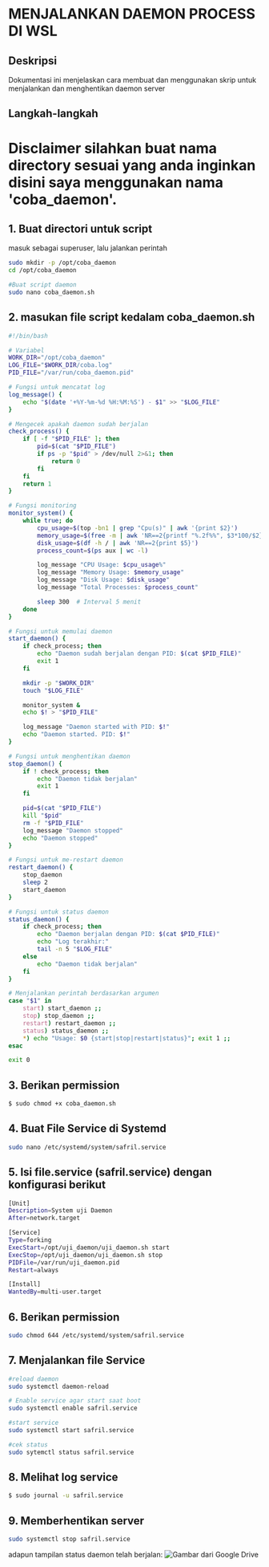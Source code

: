 # MENJALANKAN DAEMON PROCESS DI WSL
## Deskripsi
Dokumentasi ini menjelaskan cara membuat dan menggunakan skrip untuk menjalankan dan menghentikan daemon server
## Langkah-langkah
# Disclaimer silahkan buat nama directory sesuai yang anda inginkan disini saya menggunakan nama 'coba_daemon'.
## 1. Buat directori untuk script
masuk sebagai superuser, lalu jalankan perintah
```bash
sudo mkdir -p /opt/coba_daemon
cd /opt/coba_daemon

#Buat script daemon
sudo nano coba_daemon.sh
```
## 2. masukan file script kedalam  coba_daemon.sh
```bash
#!/bin/bash

# Variabel
WORK_DIR="/opt/coba_daemon"
LOG_FILE="$WORK_DIR/coba.log"
PID_FILE="/var/run/coba_daemon.pid"

# Fungsi untuk mencatat log
log_message() {
    echo "$(date '+%Y-%m-%d %H:%M:%S') - $1" >> "$LOG_FILE"
}

# Mengecek apakah daemon sudah berjalan
check_process() {
    if [ -f "$PID_FILE" ]; then
        pid=$(cat "$PID_FILE")
        if ps -p "$pid" > /dev/null 2>&1; then
            return 0
        fi
    fi
    return 1
}

# Fungsi monitoring
monitor_system() {
    while true; do
        cpu_usage=$(top -bn1 | grep "Cpu(s)" | awk '{print $2}')
        memory_usage=$(free -m | awk 'NR==2{printf "%.2f%%", $3*100/$2}')
        disk_usage=$(df -h / | awk 'NR==2{print $5}')
        process_count=$(ps aux | wc -l)

        log_message "CPU Usage: $cpu_usage%"
        log_message "Memory Usage: $memory_usage"
        log_message "Disk Usage: $disk_usage"
        log_message "Total Processes: $process_count"

        sleep 300  # Interval 5 menit
    done
}

# Fungsi untuk memulai daemon
start_daemon() {
    if check_process; then
        echo "Daemon sudah berjalan dengan PID: $(cat $PID_FILE)"
        exit 1
    fi

    mkdir -p "$WORK_DIR"
    touch "$LOG_FILE"

    monitor_system &
    echo $! > "$PID_FILE"

    log_message "Daemon started with PID: $!"
    echo "Daemon started. PID: $!"
}

# Fungsi untuk menghentikan daemon
stop_daemon() {
    if ! check_process; then
        echo "Daemon tidak berjalan"
        exit 1
    fi

    pid=$(cat "$PID_FILE")
    kill "$pid"
    rm -f "$PID_FILE"
    log_message "Daemon stopped"
    echo "Daemon stopped"
}

# Fungsi untuk me-restart daemon
restart_daemon() {
    stop_daemon
    sleep 2
    start_daemon
}

# Fungsi untuk status daemon
status_daemon() {
    if check_process; then
        echo "Daemon berjalan dengan PID: $(cat $PID_FILE)"
        echo "Log terakhir:"
        tail -n 5 "$LOG_FILE"
    else
        echo "Daemon tidak berjalan"
    fi
}

# Menjalankan perintah berdasarkan argumen
case "$1" in
    start) start_daemon ;;
    stop) stop_daemon ;;
    restart) restart_daemon ;;
    status) status_daemon ;;
    *) echo "Usage: $0 {start|stop|restart|status}"; exit 1 ;;
esac

exit 0
```
## 3. Berikan permission
```bash
$ sudo chmod +x coba_daemon.sh
```
## 4. Buat File Service di Systemd
```bash
sudo nano /etc/systemd/system/safril.service
```
## 5. Isi file.service (safril.service) dengan konfigurasi berikut
```bash
[Unit]
Description=System uji Daemon
After=network.target

[Service]
Type=forking
ExecStart=/opt/uji_daemon/uji_daemon.sh start
ExecStop=/opt/uji_daemon/uji_daemon.sh stop
PIDFile=/var/run/uji_daemon.pid
Restart=always

[Install]
WantedBy=multi-user.target
```
## 6. Berikan permission
```bash
sudo chmod 644 /etc/systemd/system/safril.service
```
## 7. Menjalankan file Service
```bash
#reload daemon
sudo systemctl daemon-reload

# Enable service agar start saat boot
sudo systemctl enable safril.service

#start service
sudo systemctl start safril.service

#cek status 
sudo sytemctl status safril.service
```
## 8. Melihat log service
```bash
$ sudo journal -u safril.service
```
## 9. Memberhentikan server
```bash
sudo systemctl stop safril.service
```
adapun tampilan status daemon telah berjalan:
![Gambar dari Google Drive](https://drive.google.com/uc?id=1-zoh4KzSn_M5i9UGRCnEHFuaMbLmhOWc)